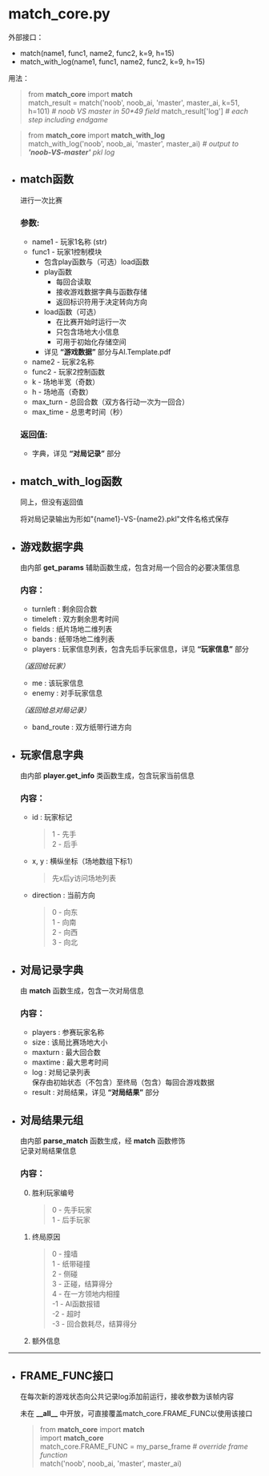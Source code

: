 # match_core.py

外部接口：
- match(name1, func1, name2, func2, k=9, h=15)
- match_with_log(name1, func1, name2, func2, k=9, h=15)

用法：
> from __match_core__ import __match__  
> match_result = match('noob', noob_ai, 'master', master_ai, k=51, h=101) _# noob VS master in 50*49 field_
> match_result['log'] _# each step including endgame_

> from __match_core__ import __match_with_log__  
> match_with_log('noob', noob_ai, 'master', master_ai) _# output to __'noob-VS-master'__ pkl log_

- ## match函数

    进行一次比赛

    ### 参数:
    - name1 - 玩家1名称 (str)
    - func1 - 玩家1控制模块  
        - 包含play函数与（可选）load函数
        - play函数
            - 每回合读取
            - 接收游戏数据字典与函数存储
            - 返回标识符用于决定转向方向
        - load函数（可选）
            - 在比赛开始时运行一次
            - 只包含场地大小信息
            - 可用于初始化存储空间
        - 详见 __“游戏数据”__ 部分与AI.Template.pdf
    - name2 - 玩家2名称
    - func2 - 玩家2控制函数
    - k - 场地半宽（奇数）
    - h - 场地高（奇数）
    - max_turn - 总回合数（双方各行动一次为一回合）
    - max_time - 总思考时间（秒）

    ### 返回值:
    - 字典，详见 __“对局记录”__ 部分

- ## match_with_log函数

    同上，但没有返回值

    将对局记录输出为形如"{name1}-VS-{name2}.pkl"文件名格式保存

- ## 游戏数据字典

    由内部 __get_params__ 辅助函数生成，包含对局一个回合的必要决策信息

    ### 内容：
    - turnleft : 剩余回合数
    - timeleft : 双方剩余思考时间
    - fields : 纸片场地二维列表
    - bands : 纸带场地二维列表
    - players : 玩家信息列表，包含先后手玩家信息，详见 __“玩家信息”__ 部分

    _（返回给玩家）_

    - me : 该玩家信息
    - enemy : 对手玩家信息

    _（返回给总对局记录）_

    - band_route : 双方纸带行进方向

- ## 玩家信息字典

    由内部 __player.get_info__ 类函数生成，包含玩家当前信息

    ### 内容：
    - id : 玩家标记
        > 1 - 先手  
        > 2 - 后手
    - x, y : 横纵坐标（场地数组下标1）
        > 先x后y访问场地列表
    - direction : 当前方向
        > 0 - 向东  
        > 1 - 向南  
        > 2 - 向西  
        > 3 - 向北

- ## 对局记录字典

    由 __match__ 函数生成，包含一次对局信息

    ### 内容：
    - players : 参赛玩家名称
    - size : 该局比赛场地大小
    - maxturn : 最大回合数
    - maxtime : 最大思考时间
    - log : 对局记录列表  
    保存由初始状态（不包含）至终局（包含）每回合游戏数据
    - result : 对局结果，详见 __“对局结果”__ 部分

- ## 对局结果元组

    由内部 __parse_match__ 函数生成，经 __match__ 函数修饰  
    记录对局结果信息

    ### 内容：
    0. 胜利玩家编号
        > 0 - 先手玩家  
        > 1 - 后手玩家
    1. 终局原因
        > 0 - 撞墙  
        > 1 - 纸带碰撞  
        > 2 - 侧碰  
        > 3 - 正碰，结算得分  
        > 4 - 在一方领地内相撞  
        > -1 - AI函数报错  
        > -2 - 超时  
        > -3 - 回合数耗尽，结算得分
    2. 额外信息

----

- ## FRAME_FUNC接口

    在每次新的游戏状态向公共记录log添加前运行，接收参数为该帧内容

    未在 __\_\_all\_\___ 中开放，可直接覆盖match_core.FRAME_FUNC以使用该接口

    > from __match_core__ import __match__  
    > import __match_core__  
    > match_core.FRAME_FUNC = my_parse_frame _# override frame function_  
    > match('noob', noob_ai, 'master', master_ai)